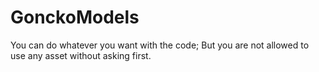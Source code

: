 # GonckoModels

You can do whatever you want with the code; But you are not allowed to use any asset without asking first.

